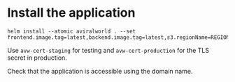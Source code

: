 # Install the application

```
helm install --atomic aviralworld . --set frontend.image.tag=latest,backend.image.tag=latest,s3.regionName=REGION_NAME,s3.endpoint=ENDPOINT,s3.baseUrl=BASE_URL,ingress.tls.secretRef=CERTIFICATE_SECRET_NAME
```

Use `avw-cert-staging` for testing and `avw-cert-production` for the TLS secret in production.

Check that the application is accessible using the domain name.
